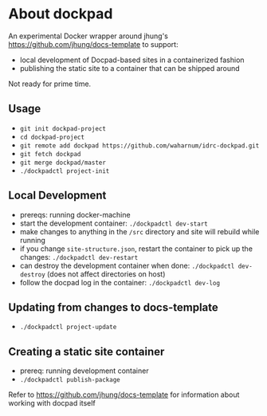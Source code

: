 # About dockpad

An experimental Docker wrapper around jhung's https://github.com/jhung/docs-template to support:
- local development of Docpad-based sites in a containerized fashion
- publishing the static site to a container that can be shipped around

Not ready for prime time.

## Usage

- `git init dockpad-project`
- `cd dockpad-project`
- `git remote add dockpad https://github.com/waharnum/idrc-dockpad.git`
- `git fetch dockpad`
- `git merge dockpad/master`
- `./dockpadctl project-init`

## Local Development

- prereqs: running docker-machine
- start the development container: `./dockpadctl dev-start`
- make changes to anything in the `/src` directory and site will rebuild while running
- if you change `site-structure.json`, restart the container to pick up the changes: `./dockpadctl dev-restart`
- can destroy the development container when done: `./dockpadctl dev-destroy` (does not affect directories on host)
- follow the docpad log in the container: `./dockpadctl dev-log`

## Updating from changes to docs-template
- `./dockpadctl project-update`

## Creating a static site container
- prereq: running development container
- `./dockpadctl publish-package`

Refer to https://github.com/jhung/docs-template for information about working with docpad itself
